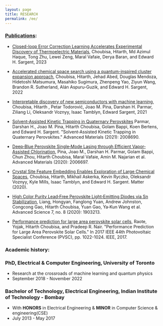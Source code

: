 ```yaml
---
layout: page
title: RESEARCH
permalink: /ee/
---
```


### [Publications](https://www.researchgate.net/profile/Hitarth-Choubisa):

* [Closed-loop Error Correction Learning Accelerates Experimental Discovery of Thermoelectric Materials](https://arxiv.org/abs/2302.13380), Choubisa, Hitarth, Md Azimul Haque, Tong Zhu, Lewei Zeng, Maral Vafaie, Derya Baran, and Edward H. Sargent, 2023

* [Accelerated chemical space search using a quantum-inspired cluster expansion approach](https://www.cell.com/matter/pdf/S2590-2385(22)00662-2.pdf), Choubisa, Hitarth, Jehad Abed, Douglas Mendoza, Hidetoshi Matsumura, Masahiko Sugimura, Zhenpeng Yao, Ziyun Wang, Brandon R. Sutherland, Alán Aspuru-Guzik, and Edward H. Sargent, 2022

* [Interpretable discovery of new semiconductors with machine learning](https://arxiv.org/abs/2101.04383), Choubisa, Hitarth , Petar Todorović, Joao M. Pina, Darshan H. Parmar, Ziliang Li, Oleksandr Voznyy, Isaac Tamblyn, Edward Sargent, 2021

* [Solvent‐Assisted Kinetic Trapping in Quaternary Perovskites](https://onlinelibrary.wiley.com/doi/abs/10.1002/adma.202008690) Parmar, Darshan H., Joao M. Pina, Hitarth Choubisa, Golam Bappi, Koen Bertens, and Edward H. Sargent. "Solvent‐Assisted Kinetic Trapping in Quaternary Perovskites." Advanced Materials (2021): 2008690.

* [Deep‐Blue Perovskite Single‐Mode Lasing through Efficient Vapor‐Assisted Chlorination](https://onlinelibrary.wiley.com/doi/abs/10.1002/adma.202006697), Pina, Joao M., Darshan H. Parmar, Golam Bappi, Chun Zhou, Hitarth Choubisa, Maral Vafaie, Amin M. Najarian et al. Advanced Materials (2020): 2006697.

* [Crystal Site Feature Embedding Enables Exploration of Large Chemical Spaces](https://www.cell.com/matter/fulltext/S2590-2385(20)30187-9), Choubisa, Hitarth, Mikhail Askerka, Kevin Ryczko, Oleksandr Voznyy, Kyle Mills, Isaac Tamblyn, and Edward H. Sargent. Matter (2020).

* [High Color Purity Lead‐Free Perovskite Light‐Emitting Diodes via Sn Stabilization](https://onlinelibrary.wiley.com/doi/full/10.1002/advs.201903213), Liang, Hongyan, Fanglong Yuan, Andrew Johnston, Congcong Gao, Hitarth Choubisa, Yuan Gao, Ya‐Kun Wang et al. Advanced Science 7, no. 8 (2020): 1903213.

* [Performance prediction for large area perovskite solar cells](https://ieeexplore.ieee.org/document/8521473), Raote, Yojak, Hitarth Choubisa, and Pradeep R. Nair. "Performance Prediction for Large Area Perovskite Solar Cells." In 2017 IEEE 44th Photovoltaic Specialist Conference (PVSC), pp. 1022-1024. IEEE, 2017.



### Academic history:

### PhD, Electrical & Computer Engineering, University of Toronto
* Research at the crossroads of machine learning and quantum physics
* September 2018 - November 2022

### Bachelor of Technology, Electrical Engineering, Indian Institute of Technology - Bombay
* With **HONORS** in Electrical Engineering & **MINOR** in Computer Science & engineering(CSE) 
* July 2013 - May 2017
